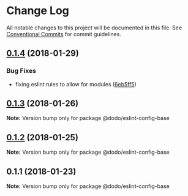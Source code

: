 # Change Log

All notable changes to this project will be documented in this file.
See [Conventional Commits](https://conventionalcommits.org) for commit guidelines.

<a name="0.1.4"></a>
## [0.1.4](https://bitbucket.isobaraustralia.com/scm/~adrian.bonnici/dodo-packages-monorepo/compare/@dodo/eslint-config-base@0.1.3...@dodo/eslint-config-base@0.1.4) (2018-01-29)


### Bug Fixes

* fixing eslint rules to allow for modules ([6eb5ff5](https://bitbucket.isobaraustralia.com/scm/~adrian.bonnici/dodo-packages-monorepo/commits/6eb5ff5))




<a name="0.1.3"></a>
## [0.1.3](https://bitbucket.isobaraustralia.com/scm/~adrian.bonnici/dodo-packages-monorepo/compare/@dodo/eslint-config-base@0.1.2...@dodo/eslint-config-base@0.1.3) (2018-01-26)




**Note:** Version bump only for package @dodo/eslint-config-base

<a name="0.1.2"></a>
## [0.1.2](/compare/@dodo/eslint-config-base@0.1.1...@dodo/eslint-config-base@0.1.2) (2018-01-25)




**Note:** Version bump only for package @dodo/eslint-config-base

<a name="0.1.1"></a>
## 0.1.1 (2018-01-23)




**Note:** Version bump only for package @dodo/eslint-config-base
